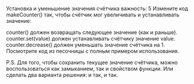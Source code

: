Установка и уменьшение значения счётчика
важность: 5
Измените код makeCounter() так, чтобы счётчик мог увеличивать и устанавливать значение:

counter() должен возвращать следующее значение (как и раньше).
counter.set(value) должен устанавливать счётчику значение value.
counter.decrease() должен уменьшать значение счётчика на 1.
Посмотрите код из песочницы с полным примером использования.

P.S. Для того, чтобы сохранить текущее значение счётчика, можно воспользоваться как замыканием, так и свойством функции. Или сделать два варианта решения: и так, и так.